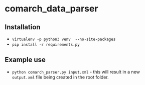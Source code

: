 # comarch_data_parser

## Installation

* `virtualenv -p python3 venv  --no-site-packages`
* `pip install -r requirements.py`

## Example use

* `python comarch_parser.py input.xml`  - this will result in a new `output.xml` file being created in the root folder.
